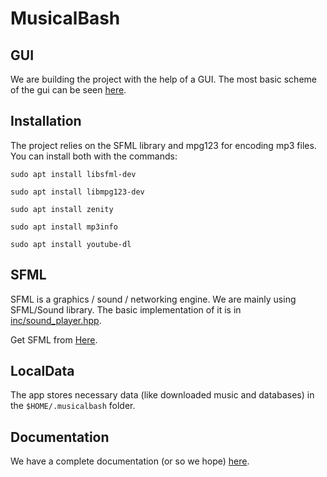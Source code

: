 # MusicalBash

## GUI

We are building the project with the help of a GUI. The most basic scheme of the gui can be seen [here](https://tinyurl.com/2fcpre6).

## Installation

The project relies on the SFML library and mpg123 for encoding mp3 files.
You can install both with the commands:

```
sudo apt install libsfml-dev

sudo apt install libmpg123-dev

sudo apt install zenity

sudo apt install mp3info

sudo apt install youtube-dl
```

## SFML

SFML is a graphics / sound / networking engine.
We are mainly using SFML/Sound library. The basic implementation of it is in [inc/sound_player.hpp](inc/sound_player.hpp).

Get SFML from [Here](https://www.sfml-dev.org/tutorials/2.5/start-linux.php).

## LocalData

The app stores necessary data (like downloaded music and databases) in the
`$HOME/.musicalbash` folder.


## Documentation

We have a complete documentation (or so we hope) [here](documentation.md).
